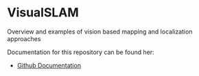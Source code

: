 # VisualSLAM
Overview and examples of vision based mapping and localization approaches

Documentation for this repository can be found her:

 * [Github Documentation](https://dwatkins.github.io/VisualSLAM)